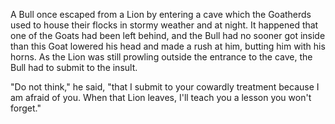 A Bull once escaped from a Lion by entering a cave which the
Goatherds used to house their flocks in stormy weather and at
night. It happened that one of the Goats had been left behind,
and the Bull had no sooner got inside than this Goat lowered his
head and made a rush at him, butting him with his horns. As the
Lion was still prowling outside the entrance to the cave, the
Bull had to submit to the insult.

"Do not think," he said, "that I submit to your cowardly
treatment because I am afraid of you. When that Lion leaves, I'll
teach you a lesson you won't forget."
